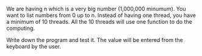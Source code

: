We are having n which is a very big number (1,000,000 minumum). You want to list numbers from 0 up to n.
Instead of having one thread, you have a minimum of 10 threads.
All the 10 threads will use one function to do the computing. 

Write down the program and test it. The value will be entered from the keyboard by the user.
